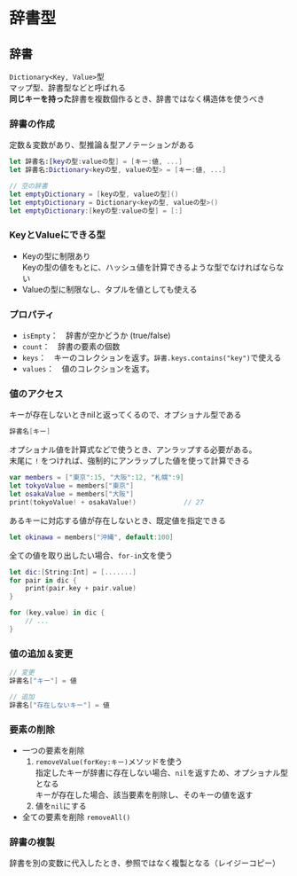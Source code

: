 # 辞書型

## 辞書

`Dictionary<Key, Value>`型  
マップ型、辞書型などと呼ばれる  
**同じキーを持った**辞書を複数個作るとき、辞書ではなく構造体を使うべき

### 辞書の作成

定数＆変数があり、型推論＆型アノテーションがある

```swift
let 辞書名:[keyの型:valueの型] = [キー:値, ...]
let 辞書名:Dictionary<keyの型, valueの型> = [キー:値, ...]

// 空の辞書
let emptyDictionary = [keyの型, valueの型]()
let emptyDictionary = Dictionary<keyの型, valueの型>()
let emptyDictionary:[keyの型:valueの型] = [:]
```

### KeyとValueにできる型

- Keyの型に制限あり  
    Keyの型の値をもとに、ハッシュ値を計算できるような型でなければならない
- Valueの型に制限なし、タプルを値としても使える

### プロパティ

- `isEmpty`：　辞書が空かどうか (true/false)
- `count`：　辞書の要素の個数
- `keys`：　キーのコレクションを返す。`辞書.keys.contains("key")`で使える
- `values`：　値のコレクションを返す。

### 値のアクセス

キーが存在しないときnilと返ってくるので、オプショナル型である

```swift
辞書名[キー]
```

オプショナル値を計算式などで使うとき、アンラップする必要がある。  
末尾に `!` をつければ、強制的にアンラップした値を使って計算できる

```swift
var members = ["東京":15, "大阪":12, "札幌":9]
let tokyoValue = members["東京"]
let osakaValue = members["大阪"]
print(tokyoValue! + osakaValue!)            // 27
```

あるキーに対応する値が存在しないとき、既定値を指定できる

```swift
let okinawa = members["沖縄", default:100]
```

全ての値を取り出したい場合、`for-in`文を使う

```swift
let dic:[String:Int] = [.......]
for pair in dic {
    print(pair.key + pair.value)
}

for (key,value) in dic {
    // ...
}
```

### 値の追加＆変更

```swift
// 変更
辞書名["キー"] = 値

// 追加
辞書名["存在しないキー"] = 値
```

### 要素の削除

- 一つの要素を削除
    1. `removeValue(forKey:キー)`メソッドを使う  
        指定したキーが辞書に存在しない場合、`nil`を返すため、オプショナル型となる  
        キーが存在した場合、該当要素を削除し、そのキーの値を返す
    2. 値を`nil`にする
- 全ての要素を削除
    `removeAll()`

### 辞書の複製

辞書を別の変数に代入したとき、参照ではなく複製となる（レイジーコピー）
